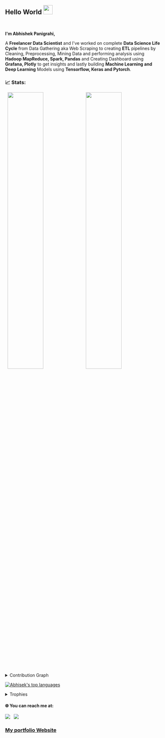 ## Hello World <img src="https://raw.githubusercontent.com/MartinHeinz/MartinHeinz/master/wave.gif" width="30px"></h2><br>


**I'm Abhishek Panigrahi,**


A **Freelancer Data Scientist** and I've worked on complete **Data Science Life Cycle** from Data Gathering aka Web Scraping to creating **ETL** pipelines by Cleaning, Preprocessing, Mining Data and performing analysis using **Hadoop MapReduce, Spark, Pandas** and Creating Dashboard using **Grafana, Plotly** to get insights and lastly building **Machine Learning and Deep Learning** Models using **Tensorflow, Keras and Pytorch**.



### 📈 Stats:

<p align="left">
  <img width="48%" src="https://github-readme-stats.vercel.app/api?username=abhishek2chikun&show_icons=true&theme=tokyonight&count_private=true&include_all_commits=true" /> 
  <img width="48%" src="https://github-readme-streak-stats.herokuapp.com/?user=abhishek2chikun&theme=tokyonight" />
</p>

<details><summary>Contribution Graph</summary>
<p align="left">
<img width="90%" src="https://activity-graph.herokuapp.com/graph?username=abhishek2chikun&theme=xcode" /></p>
</details>

[![Abhisek's top languages](https://github-readme-stats.vercel.app/api/top-langs/?username=abhishek2chikun&theme=default )](https://github.com/anuraghazra/github-readme-stats)

<details><summary>Trophies</summary>
<p align="left">
<img width=900 src="https://github-profile-trophy.vercel.app/?username=abhishek2chikun&column=7&theme=gruvbox&no-frame=true"/>
</details>

#### 🌐 You can reach me at: 

<a href="https://www.linkedin.com/in/abhishek2panigrahi/"><img src="https://img.shields.io/badge/LinkedIn-0077B5?style=for-the-badge&logo=linkedin&logoColor=white"></img></a>&nbsp;&nbsp; <a href="https://twitter.com/chiku2chikun"><img src="https://img.shields.io/badge/Twitter-1DA1F2?style=for-the-badge&logo=twitter&logoColor=white"></img></a>&nbsp;&nbsp;



### [My portfolio Website](https://abhishekpanigrahiportfolio.netlify.app/)
